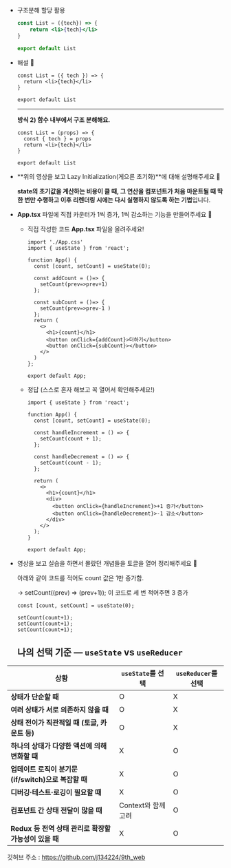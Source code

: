 - 구조분해 할당 활용
    
    ```jsx
    const List = ({tech}) => {
    	return <li>{tech}</li>
    }
    
    export default List
    ```
    
- 해설 🍠
    
    ```tsx
    const List = ({ tech }) => {
      return <li>{tech}</li>
    }
    
    export default List
    ```
    
    ---
    
    **방식 2) 함수 내부에서 구조 분해해요.**
    
    ```tsx
    const List = (props) => {
      const { tech } = props
      return <li>{tech}</li>
    }
    
    export default List
    ```


- **위의 영상을 보고 Lazy Initialization(게으른 초기화)**에 대해 설명해주세요 🍠
    
    **state의 초기값을 계산하는 비용이 클 때, 그 연산을 컴포넌트가 처음 마운트될 때 딱 한 번만 수행하고 이후 리렌더링 시에는 다시 실행하지 않도록 하는 기법**입니다.
    
- **App.tsx** 파일에 직접 카운터가 1씩 증가, 1씩 감소하는 기능을 만들어주세요 🍠
    - 직접 작성한 코드 **App.tsx** 파일을 올려주세요!
        
        ```tsx
        import './App.css'
        import { useState } from 'react';
        
        function App() {
          const [count, setCount] = useState(0);
        
          const addCount = ()=> {
            setCount(prev=>prev+1)
          };
        
          const subCount = ()=> {
            setCount(prev=>prev-1 )
          };
          return (
            <>
              <h1>{count}</h1>
              <button onClick={addCount}>더하기</button>
              <button onClick={subCount}></button>
            </>
          )
        };
        
        export default App;
        ```
        
    - 정답 (스스로 혼자 해보고 꼭 열어서 확인해주세요!)
        
        ```tsx
        import { useState } from 'react';
        
        function App() {
          const [count, setCount] = useState(0);
        
          const handleIncrement = () => {
            setCount(count + 1);
          };
        
          const handleDecrement = () => {
            setCount(count - 1);
          };
        
          return (
            <>
              <h1>{count}</h1>
              <div>
                <button onClick={handleIncrement}>+1 증가</button>
                <button onClick={handleDecrement}>-1 감소</button>
              </div>
            </>
          );
        }
        
        export default App;
        
        ```
        
- 영상을 보고 실습을 하면서 몰랐던 개념들을 토글을 열어 정리해주세요 🍠
    
    아래와 같이 코드를 적어도 count 값은 1만 증가함.
    
    → setCount((prev) ⇒ (prev+1)); 이 코드로 세 번 적어주면 3 증가
    
    ```tsx
    const [count, setCount] = useState(0);
    
    setCount(count+1);
    setCount(count+1);
    setCount(count+1);
    ```

    ## 나의 선택 기준 — `useState` vs `useReducer`

| 상황 | `useState`를 선택 | `useReducer`를 선택 |
| --- | --- | --- |
| **상태가 단순할 때** | O | X |
| **여러 상태가 서로 의존하지 않을 때** | O | X |
| **상태 전이가 직관적일 때 (토글, 카운트 등)** | O | X |
| **하나의 상태가 다양한 액션에 의해 변화할 때** | X | O |
| **업데이트 로직이 분기문(if/switch)으로 복잡할 때** | X | O |
| **디버깅·테스트·로깅이 필요할 때** | X | O |
| **컴포넌트 간 상태 전달이 많을 때** |  Context와 함께 고려 | O |
| **Redux 등 전역 상태 관리로 확장할 가능성이 있을 때** | X | O |

깃허브 주소 : https://github.com/j134224/9th_web